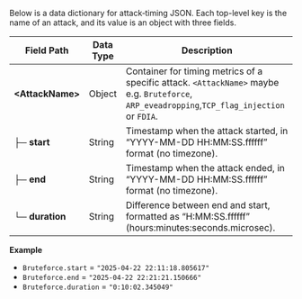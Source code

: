 Below is a data dictionary for attack‐timing JSON. Each top-level key is the name of an attack, and its value is an object with three fields.

| Field Path                   | Data Type | Description                                                                                       |
|-------------------------------|-----------|---------------------------------------------------------------------------------------------------|
| **\<AttackName\>**            | Object    | Container for timing metrics of a specific attack. `<AttackName>` maybe e.g. `Bruteforce`,  `ARP_eveadropping`,`TCP_flag_injection` or `FDIA`. |
| ├─ **start**                  | String    | Timestamp when the attack started, in “YYYY-MM-DD HH:MM:SS.ffffff” format (no timezone).         |
| ├─ **end**                    | String    | Timestamp when the attack ended, in “YYYY-MM-DD HH:MM:SS.ffffff” format (no timezone).           |
| └─ **duration**               | String    | Difference between end and start, formatted as “H:MM:SS.ffffff” (hours:minutes:seconds.microsec). |

**Example**  
- `Bruteforce.start` = `"2025-04-22 22:11:18.805617"`  
- `Bruteforce.end` = `"2025-04-22 22:21:21.150666"`  
- `Bruteforce.duration` = `"0:10:02.345049"`